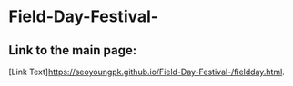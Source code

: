 # Field-Day-Festival-

## Link to the main page:
[Link Text]https://seoyoungpk.github.io/Field-Day-Festival-/fieldday.html.
